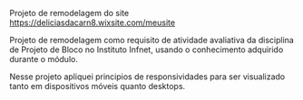 Projeto de remodelagem do site https://deliciasdacarn8.wixsite.com/meusite

Projeto de remodelagem como requisito de atividade avaliativa da disciplina de Projeto de Bloco no Instituto Infnet, usando o conhecimento adquirido durante o módulo.

Nesse projeto apliquei principios de responsividades para ser visualizado tanto em dispositivos móveis quanto desktops.